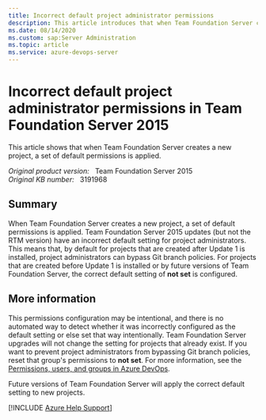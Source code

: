 ```yaml
---
title: Incorrect default project administrator permissions
description: This article introduces that when Team Foundation Server creates a new project, a set of default permissions is applied. Certain versions of Team Foundation Server 2015 incorrectly set the permissions to bypass branch policy for Git repos on project administrators.
ms.date: 08/14/2020
ms.custom: sap:Server Administration
ms.topic: article
ms.service: azure-devops-server
---
```

# Incorrect default project administrator permissions in Team Foundation Server 2015

This article shows that when Team Foundation Server creates a new project, a set of default permissions is applied.

_Original product version:_ &nbsp; Team Foundation Server 2015  
_Original KB number:_ &nbsp; 3191968

## Summary

When Team Foundation Server creates a new project, a set of default permissions is applied. Team Foundation Server 2015 updates (but not the RTM version) have an incorrect default setting for project administrators. This means that, by default for projects that are created after Update 1 is installed, project administrators can bypass Git branch policies. For projects that are created before Update 1 is installed or by future versions of Team Foundation Server, the correct default setting of **not set** is configured.

## More information

This permissions configuration may be intentional, and there is no automated way to detect whether it was incorrectly configured as the default setting or else set that way intentionally. Team Foundation Server upgrades will not change the setting for projects that already exist. If you want to prevent project administrators from bypassing Git branch policies, reset that group's permissions to **not set**. For more information, see the [Permissions, users, and groups in Azure DevOps](/azure/devops/organizations/security/permissions).

Future versions of Team Foundation Server will apply the correct default setting to new projects.

[!INCLUDE [Azure Help Support](../../includes/azure-help-support.md)]
